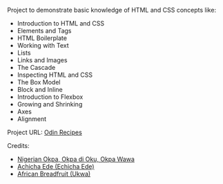 Project to demonstrate basic knowledge of HTML and CSS concepts like:
<ul>
<li>Introduction to HTML and CSS</li>
<li>Elements and Tags</li>
<li>HTML Boilerplate</li>
<li>Working with Text</li>
<li>Lists</li>
<li>Links and Images</li>
<li>The Cascade</li>
<li>Inspecting HTML and CSS</li>
<li>The Box Model</li>
<li>Block and Inline</li>
<li>Introduction to Flexbox</li>
<li>Growing and Shrinking</li>
<li>Axes</li>
<li>Alignment</li>
</ul>

Project URL: <a href="https://faozio.github.io/odin-recipes/">Odin Recipes</a>

Credits: 
<ul>
<li>
<a href="https://www.allnigerianrecipes.com/beans/okpa/">Nigerian Okpa, Okpa di Oku, Okpa Wawa</a>
</li>
<li>
<a href="https://www.allnigerianrecipes.com/cocoyam/achicha-ede/">Achicha Ede (Echicha Ede)</a>
</li>
<li>
<a href="https://www.allnigerianrecipes.com/beans/breadfruit-ukwa/">African Breadfruit (Ukwa)</a>
</li>
</ul>
